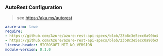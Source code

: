 ### AutoRest Configuration

> see https://aka.ms/autorest

``` yaml
azure-arm: true
require:
- https://github.com/Azure/azure-rest-api-specs/blob/23b8c3e5ecc0a90bc89f93517d7f45ca0b6881d5/specification/containerregistry/resource-manager/readme.md
- https://github.com/Azure/azure-rest-api-specs/blob/23b8c3e5ecc0a90bc89f93517d7f45ca0b6881d5/specification/containerregistry/resource-manager/readme.go.md
license-header: MICROSOFT_MIT_NO_VERSION
module-version: 0.1.0
```